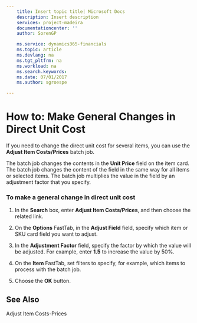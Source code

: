 ```yaml
---
    title: Insert topic title| Microsoft Docs
    description: Insert description
    services: project-madeira
    documentationcenter: ''
    author: SorenGP

    ms.service: dynamics365-financials
    ms.topic: article
    ms.devlang: na
    ms.tgt_pltfrm: na
    ms.workload: na
    ms.search.keywords:
    ms.date: 07/01/2017
    ms.author: sgroespe

---
```

# How to: Make General Changes in Direct Unit Cost
If you need to change the direct unit cost for several items, you can use the **Adjust Item Costs/Prices** batch job.  
  
 The batch job changes the contents in the **Unit Price** field on the item card. The batch job changes the content of the field in the same way for all items or selected items. The batch job multiplies the value in the field by an adjustment factor that you specify.  
  
### To make a general change in direct unit cost  
  
1.  In the **Search** box, enter **Adjust Item Costs/Prices**, and then choose the related link.  
  
2.  On the **Options** FastTab, in the **Adjust Field** field, specify which item or SKU card field you want to adjust.  
  
3.  In the **Adjustment Factor** field, specify the factor by which the value will be adjusted. For example, enter **1.5** to increase the value by 50%.  
  
4.  On the **Item** FastTab, set filters to specify, for example, which items to process with the batch job.  
  
5.  Choose the **OK** button.  
  
## See Also  
 Adjust Item Costs-Prices